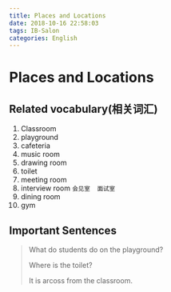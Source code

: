 ```yaml
---
title: Places and Locations
date: 2018-10-16 22:58:03
tags: IB-Salon
categories: English
---
```


# Places and Locations


## Related vocabulary(相关词汇)

1. Classroom
2. playground
3. cafeteria
4. music room
5. drawing room
6. toilet
7. meeting room
8. interview room `会见室  面试室`
9. dining room
10. gym

## Important Sentences

> What do students do on the playground?
> 
> Where is the toilet?
> 
> It is arcoss from the classroom.
